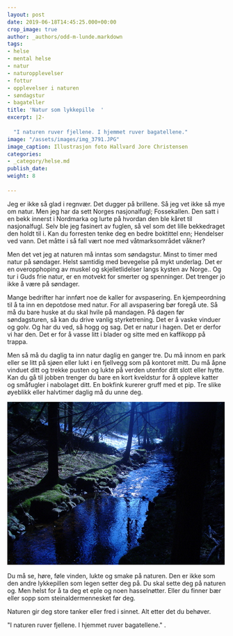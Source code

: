 ```yaml
---
layout: post
date: 2019-06-18T14:45:25.000+00:00
crop_image: true
author: _authors/odd-m-lunde.markdown
tags:
- helse
- mental helse
- natur
- naturopplevelser
- fottur
- opplevelser i naturen
- søndagstur
- bagateller
title: 'Natur som lykkepille  '
excerpt: |2-

  "I naturen ruver fjellene. I hjemmet ruver bagatellene."
image: "/assets/images/img_3791.JPG"
image_caption: Illustrasjon foto Hallvard Jore Christensen
categories:
- _category/helse.md
publish_date: 
weight: 8

---
```

Jeg er ikke så glad i regnvær. Det dugger på brillene. Så jeg vet ikke så mye om natur. Men jeg har da sett Norges nasjonalfugl; Fossekallen. Den satt i en bekk innerst i Nordmarka og lurte på hvordan den ble kåret til nasjonalfugl. Selv ble jeg fasinert av fuglen, så vel som det lille bekkedraget den holdt til i. Kan du forresten tenke deg en bedre boktittel enn; Hendelser ved vann. Det måtte i så fall vært noe med våtmarksområdet våkner?

Men det vet jeg at naturen må inntas som søndagstur. Minst to timer med natur på søndager. Helst samtidig med bevegelse på mykt underlag. Det er en overopphoping av muskel og skjelletlidelser langs kysten av Norge.. Og tur i Guds frie natur, er en motvekt for smerter og spenninger. Det trenger jo ikke å være på søndager.

Mange bedrifter har innført noe de kaller for avspasering. En kjempeordning til å ta inn en depotdose med natur. For all avspasering bør foregå ute. Så må du bare huske at du skal hvile på mandagen. På dagen før søndagsturen, så kan du drive vanlig styrketrening. Det er å vaske vinduer og golv. Og har du ved, så hogg og sag. Det er natur i hagen. Det er derfor vi har den. Det er for å vasse litt i blader og sitte med en kaffikopp på trappa.

Men så må du daglig ta inn natur daglig en ganger tre. Du må innom en park eller se litt på sjøen eller lukt i en fjellvegg som på kontoret mitt. Du må åpne vinduet ditt og trekke pusten og lukte på verden utenfor ditt slott eller hytte. Kan du gå til jobben trenger du bare en kort kveldstur for å oppleve katter og småfugler i nabolaget ditt. En bokfink kurerer gruff med et pip. Tre slike øyeblikk eller halvtimer daglig må du unne deg.

![](/assets/images/songebekken-1.jpg)

Du må se, høre, føle vinden, lukte og smake på naturen. Den er ikke som den andre lykkepillen som legen setter deg på. Du skal sette deg på naturen og. Men helst for å ta deg et eple og noen hasselnøtter. Eller du finner bær eller sopp som steinaldermennesket før deg.

Naturen gir deg store tanker eller fred i sinnet. Alt etter det du behøver.

"I naturen ruver fjellene. I hjemmet ruver bagatellene." .